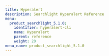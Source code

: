 ```yaml
---
title: Hyperalert
description: Searchlight Hyperalert Reference
menu:
  product_searchlight_5.1.0:
    identifier: hyperalert-cli
    name: Hyperalert
    parent: reference
    weight: 20
menu_name: product_searchlight_5.1.0
---
```


